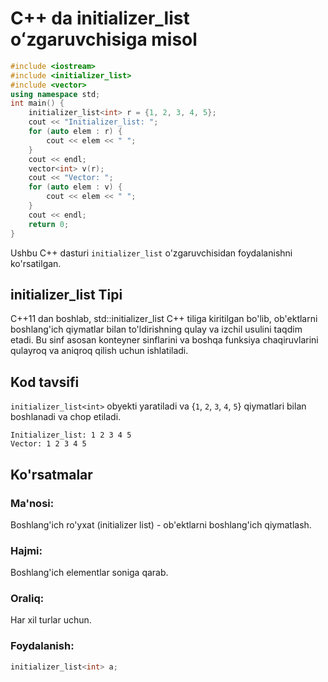 # C++ da initializer_list oʻzgaruvchisiga misol
```cpp
#include <iostream>
#include <initializer_list>
#include <vector>
using namespace std;
int main() {
    initializer_list<int> r = {1, 2, 3, 4, 5};
    cout << "Initializer_list: ";
    for (auto elem : r) {
        cout << elem << " ";
    }
    cout << endl;
    vector<int> v(r);
    cout << "Vector: ";
    for (auto elem : v) {
        cout << elem << " ";
    }
    cout << endl;
    return 0;
}
```
Ushbu C++ dasturi `initializer_list` o'zgaruvchisidan foydalanishni ko'rsatilgan.
## initializer_list Tipi
C++11 dan boshlab, std::initializer_list C++ tiliga kiritilgan bo'lib, ob'ektlarni boshlang'ich qiymatlar bilan to'ldirishning 
qulay va izchil usulini taqdim etadi.
Bu sinf asosan konteyner sinflarini va boshqa funksiya chaqiruvlarini qulayroq va aniqroq qilish uchun ishlatiladi.
## Kod tavsifi
`initializer_list<int>` obyekti yaratiladi va {`1`, `2`, `3`, `4`, `5`} qiymatlari bilan boshlanadi va chop etiladi.
```console
Initializer_list: 1 2 3 4 5
Vector: 1 2 3 4 5

```
## Ko'rsatmalar
### Ma'nosi:
Boshlang'ich ro'yxat (initializer list) - ob'ektlarni boshlang'ich qiymatlash.
### Hajmi:
Boshlang'ich elementlar soniga qarab.
### Oraliq:
Har xil turlar uchun.
### Foydalanish:
```cpp
initializer_list<int> a;
```

